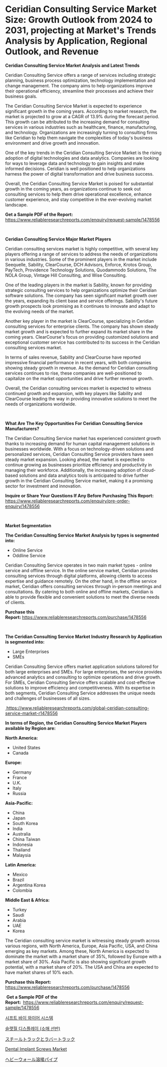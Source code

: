 <p><h1>Ceridian Consulting Service Market Size: Growth Outlook from 2024 to 2031, projecting at Market's Trends Analysis by Application, Regional Outlook, and Revenue</h1></p><p><strong>Ceridian Consulting Service Market Analysis and Latest Trends</strong></p>
<p><p>Ceridian Consulting Service offers a range of services including strategic planning, business process optimization, technology implementation and change management. The company aims to help organizations improve their operational efficiency, streamline their processes and achieve their business goals.</p><p>The Ceridian Consulting Service Market is expected to experience significant growth in the coming years. According to market research, the market is projected to grow at a CAGR of 13.9% during the forecast period. This growth can be attributed to the increasing demand for consulting services in various industries such as healthcare, finance, manufacturing, and technology. Organizations are increasingly turning to consulting firms like Ceridian to help them navigate the complexities of today's business environment and drive growth and innovation.</p><p>One of the key trends in the Ceridian Consulting Service Market is the rising adoption of digital technologies and data analytics. Companies are looking for ways to leverage data and technology to gain insights and make informed decisions. Ceridian is well positioned to help organizations harness the power of digital transformation and drive business success.</p><p>Overall, the Ceridian Consulting Service Market is poised for substantial growth in the coming years, as organizations continue to seek out consulting services to help them drive operational excellence, enhance customer experience, and stay competitive in the ever-evolving market landscape.</p></p>
<p><strong>Get a Sample PDF of the Report:&nbsp;</strong> <a href="https://www.reliableresearchreports.com/enquiry/request-sample/1478556">https://www.reliableresearchreports.com/enquiry/request-sample/1478556</a></p>
<p>&nbsp;</p>
<p><strong>Ceridian Consulting Service Major Market Players</strong></p>
<p><p>Ceridian consulting services market is highly competitive, with several key players offering a range of services to address the needs of organizations in various industries. Some of the prominent players in the market include Seequelle, Sability, ClearCourse, DCH Advisors, Enforce, Krotos Group, PayTech, Providence Technology Solutions, Quodammodo Solutions, The NOLA Group, Vintage Hill Consulting, and Wise Consulting.</p><p>One of the leading players in the market is Sability, known for providing strategic consulting services to help organizations optimize their Ceridian software solutions. The company has seen significant market growth over the years, expanding its client base and service offerings. Sability's future growth prospects look promising as it continues to innovate and adapt to the evolving needs of the market.</p><p>Another key player in the market is ClearCourse, specializing in Ceridian consulting services for enterprise clients. The company has shown steady market growth and is expected to further expand its market share in the coming years. ClearCourse's focus on providing customized solutions and exceptional customer service has contributed to its success in the Ceridian consulting services market.</p><p>In terms of sales revenue, Sability and ClearCourse have reported impressive financial performance in recent years, with both companies showing steady growth in revenue. As the demand for Ceridian consulting services continues to rise, these companies are well-positioned to capitalize on the market opportunities and drive further revenue growth.</p><p>Overall, the Ceridian consulting services market is expected to witness continued growth and expansion, with key players like Sability and ClearCourse leading the way in providing innovative solutions to meet the needs of organizations worldwide.</p></p>
<p>&nbsp;</p>
<p><strong>What Are The Key Opportunities For Ceridian Consulting Service Manufacturers?</strong></p>
<p><p>The Ceridian Consulting Service market has experienced consistent growth thanks to increasing demand for human capital management solutions in businesses worldwide. With a focus on technology-driven solutions and personalized services, Ceridian Consulting Service providers have seen steady market expansion. Looking ahead, the market is expected to continue growing as businesses prioritize efficiency and productivity in managing their workforce. Additionally, the increasing adoption of cloud-based solutions and data analytics tools is anticipated to drive further growth in the Ceridian Consulting Service market, making it a promising sector for investment and innovation.</p></p>
<p><strong>Inquire or Share Your Questions If Any Before Purchasing This Report:</strong> <a href="https://www.reliableresearchreports.com/enquiry/pre-order-enquiry/1478556">https://www.reliableresearchreports.com/enquiry/pre-order-enquiry/1478556</a></p>
<p>&nbsp;</p>
<p><strong>Market Segmentation</strong></p>
<p><strong>The Ceridian Consulting Service Market Analysis by types is segmented into:</strong></p>
<p><ul><li>Online Service</li><li>Oddline Service</li></ul></p>
<p><p>Ceridian Consulting Service operates in two main market types - online service and offline service. In the online service market, Ceridian provides consulting services through digital platforms, allowing clients to access expertise and guidance remotely. On the other hand, in the offline service market, Ceridian offers consulting services through in-person meetings and consultations. By catering to both online and offline markets, Ceridian is able to provide flexible and convenient solutions to meet the diverse needs of clients.</p></p>
<p><strong>Purchase this Report:&nbsp;</strong><a href="https://www.reliableresearchreports.com/purchase/1478556">https://www.reliableresearchreports.com/purchase/1478556</a></p>
<p>&nbsp;</p>
<p><strong>The Ceridian Consulting Service Market Industry Research by Application is segmented into:</strong></p>
<p><ul><li>Large Enterprises</li><li>SMEs</li></ul></p>
<p><p>Ceridian Consulting Service offers market application solutions tailored for both large enterprises and SMEs. For large enterprises, the service provides advanced analytics and consulting to optimize operations and drive growth. For SMEs, Ceridian Consulting Service offers scalable and cost-effective solutions to improve efficiency and competitiveness. With its expertise in both segments, Ceridian Consulting Service addresses the unique needs and challenges of businesses of all sizes.</p></p>
<p><a href="https://www.reliableresearchreports.com/global-ceridian-consulting-service-market-r1478556">&nbsp;https://www.reliableresearchreports.com/global-ceridian-consulting-service-market-r1478556</a></p>
<p><strong>In terms of Region, the Ceridian Consulting Service Market Players available by Region are:</strong></p>
<p>
    <p> <strong> North America: </strong>
        <ul>
            <li>United States</li>
            <li>Canada</li>
        </ul>
        </p> 
    <p> <strong> Europe: </strong>
        <ul>
            <li>Germany</li>
            <li>France</li>
            <li>U.K.</li>
            <li>Italy</li>
            <li>Russia</li>
        </ul>
        </p> 
    <p> <strong> Asia-Pacific: </strong>
        <ul>
            <li>China</li>
            <li>Japan</li>
            <li>South Korea</li>
            <li>India</li>
            <li>Australia</li>
            <li>China Taiwan</li>
            <li>Indonesia</li>
            <li>Thailand</li>
            <li>Malaysia</li>
        </ul>
        </p> 
    <p> <strong> Latin America: </strong>
        <ul>
            <li>Mexico</li>
            <li>Brazil</li>
            <li>Argentina Korea</li>
            <li>Colombia</li>
        </ul>
        </p> 
    <p> <strong> Middle East & Africa: </strong>
        <ul>
            <li>Turkey</li>
            <li>Saudi</li>
            <li>Arabia</li>
            <li>UAE</li>
            <li>Korea</li>
        </ul>
    </p>
    </p>
<p><p>The Ceridian consulting service market is witnessing steady growth across various regions, with North America, Europe, Asia Pacific, USA, and China emerging as key markets. Among these, North America is expected to dominate the market with a market share of 35%, followed by Europe with a market share of 30%. Asia Pacific is also showing significant growth potential, with a market share of 20%. The USA and China are expected to have market shares of 10% each.</p></p>
<p><strong>Purchase this Report: </strong><a href="https://www.reliableresearchreports.com/purchase/1478556">https://www.reliableresearchreports.com/purchase/1478556</a></p>
<p>&nbsp;<strong>Get a Sample PDF of the Report:&nbsp;&nbsp;</strong><a href="https://www.reliableresearchreports.com/enquiry/request-sample/1478556">https://www.reliableresearchreports.com/enquiry/request-sample/1478556</a></p>
<p><strong></strong></p>
<p><p><a href="https://github.com/ConstantinVon/Market-Research-Report-List-1/blob/main/809513287334.md">시프트 바이 와이어 시스템</a></p><p><a href="https://github.com/sammyUltyylrich9067856/Market-Research-Report-List-2/blob/main/323936887333.md">슬랫월 디스플레이 (소매 선반)</a></p><p><a href="https://github.com/DemarcusKuhlman/Market-Research-Report-List-1/blob/main/636528995691.md">スチールトラックとラバートラック</a></p><p><a href="https://github.com/NorbertYates/Market-Research-Report-List-5/blob/main/dental-implant-screws-market.md">Dental Implant Screws Market</a></p><p><a href="https://medium.com/@elihomenick1943/%E9%87%8D%E5%8E%9A%E3%81%AA%E3%82%A6%E3%82%A9%E3%83%BC%E3%83%AB%E6%BA%B6%E6%8E%A5%E3%83%91%E3%82%A4%E3%83%97%E5%B8%82%E5%A0%B4%E8%A6%8F%E6%A8%A1-%E5%B8%82%E5%A0%B4%E3%81%AE%E8%A6%8B%E9%80%9A%E3%81%97%E3%81%8A%E3%82%88%E3%81%B3%E5%B8%82%E5%A0%B4%E4%BA%88%E6%B8%AC-2024%E5%B9%B4%E3%81%8B%E3%82%892031%E5%B9%B4-d2ad4329bf85">ヘビーウォール溶接パイプ</a></p></p>